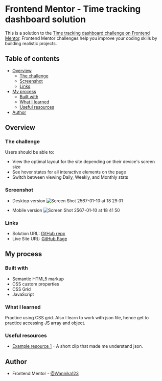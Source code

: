 # Frontend Mentor - Time tracking dashboard solution

This is a solution to the [Time tracking dashboard challenge on Frontend Mentor](https://www.frontendmentor.io/challenges/time-tracking-dashboard-UIQ7167Jw). Frontend Mentor challenges help you improve your coding skills by building realistic projects. 

## Table of contents

- [Overview](#overview)
  - [The challenge](#the-challenge)
  - [Screenshot](#screenshot)
  - [Links](#links)
- [My process](#my-process)
  - [Built with](#built-with)
  - [What I learned](#what-i-learned)
  - [Useful resources](#useful-resources)
- [Author](#author)
 
## Overview

### The challenge

Users should be able to:

- View the optimal layout for the site depending on their device's screen size
- See hover states for all interactive elements on the page
- Switch between viewing Daily, Weekly, and Monthly stats

### Screenshot

- Desktop version
![Screen Shot 2567-01-10 at 18 29 01](https://github.com/Wannika123/fem-time-tracking-dashboard/assets/142564014/dba35fcf-2b57-4a2c-9ded-f54a08de9c3d)

- Mobile version
![Screen Shot 2567-01-10 at 18 41 50](https://github.com/Wannika123/fem-time-tracking-dashboard/assets/142564014/36820455-bf71-40e3-a838-0f073fbe1c0d)

### Links

- Solution URL: [GitHub repo](https://github.com/Wannika123/fem-time-tracking-dashboard)
- Live Site URL: [GitHub Page](https://wannika123.github.io/fem-time-tracking-dashboard/)

## My process

### Built with

- Semantic HTML5 markup
- CSS custom properties
- CSS Grid
- JavaScript

### What I learned

Practice using CSS grid. Also I learn to work with json file, hence get to practice accessing JS array and object.

### Useful resources

- [Example resource 1](https://www.youtube.com/watch?v=GpOO5iKzOmY&t=2s) - A short clip that made me understand json.

## Author

- Frontend Mentor - [@Wannika123](https://www.frontendmentor.io/profile/Wannika123)
